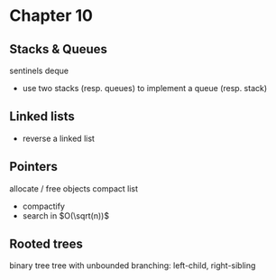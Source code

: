 # Chapter 10
## Stacks & Queues
sentinels
deque

- use two stacks (resp. queues) to implement a queue (resp. stack)

## Linked lists
- reverse a linked list

## Pointers
allocate / free objects
compact list

- compactify
- search in $O(\sqrt(n))$

## Rooted trees
binary tree
tree with unbounded branching: left-child, right-sibling
